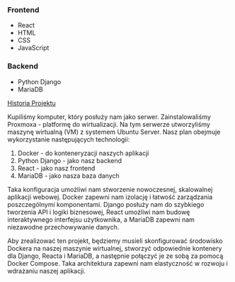### Frontend

- React
- HTML
- CSS
- JavaScript

### Backend

- Python Django
- MariaDB

[Historia Projektu](https://sun-browser-c2f.notion.site/Historia-Projektu-1aeb9ae9dd1380fba9eaf9b8dae7bb66?pvs=4)

Kupiliśmy komputer, który posłuży nam jako serwer. Zainstalowaliśmy Proxmoxa - platformę do wirtualizacji. Na tym serwerze utworzyliśmy maszynę wirtualną (VM) z systemem Ubuntu Server. Nasz plan obejmuje wykorzystanie następujących technologii:

1. Docker - do konteneryzacji naszych aplikacji
2. Python Django - jako nasz backend
3. React - jako nasz frontend
4. MariaDB - jako nasza baza danych

Taka konfiguracja umożliwi nam stworzenie nowoczesnej, skalowalnej aplikacji webowej. Docker zapewni nam izolację i łatwość zarządzania poszczególnymi komponentami. Django posłuży nam do szybkiego tworzenia API i logiki biznesowej, React umożliwi nam budowę interaktywnego interfejsu użytkownika, a MariaDB zapewni nam niezawodne przechowywanie danych.

Aby zrealizować ten projekt, będziemy musieli skonfigurować środowisko Dockera na naszej maszynie wirtualnej, stworzyć odpowiednie kontenery dla Django, Reacta i MariaDB, a następnie połączyć je ze sobą za pomocą Docker Compose. Taka architektura zapewni nam elastyczność w rozwoju i wdrażaniu naszej aplikacji.
